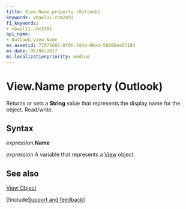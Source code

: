 ```yaml
---
title: View.Name property (Outlook)
keywords: vbaol11.chm2491
f1_keywords:
- vbaol11.chm2491
api_name:
- Outlook.View.Name
ms.assetid: 77071683-8f06-7d4a-96ad-5888bea53104
ms.date: 06/08/2017
ms.localizationpriority: medium
---
```



# View.Name property (Outlook)

Returns or sets a **String** value that represents the display name for the object. Read/write.


## Syntax

_expression_.**Name**

_expression_ A variable that represents a [View](Outlook.View.md) object.


## See also


[View Object](Outlook.View.md)

[!include[Support and feedback](~/includes/feedback-boilerplate.md)]